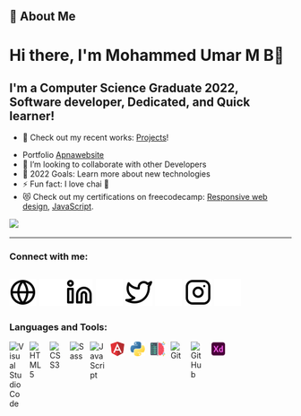 ## 🚀 About Me

# Hi there, I'm Mohammed Umar M B👋
## I'm a Computer Science Graduate 2022, Software developer, Dedicated, and Quick learner!

- 🔭 Check out my recent works: [Projects](https://github.com/umarshk-mb?tab=repositories)!
<!-- - 🌱 I’m currently learning Mongodb<img  alt="MongoDB" width="26px" src="https://cdn.jsdelivr.net/gh/devicons/devicon/icons/mongodb/mongodb-original.svg" style="padding-right:10px;" /> -->
- Portfolio [Apnawebsite](https://umarmb.netlify.app/)
- 🤝 I’m looking to collaborate with other Developers
- 🥅 2022 Goals: Learn more about new technologies
- ⚡ Fun fact: I love chai 🤣
- 😻 Check out my certifications on freecodecamp: [Responsive web design](https://www.freecodecamp.org/certification/fccfc37f447-0dc0-4435-ac76-33d42f53a6ef/responsive-web-design), [ JavaScript](https://www.freecodecamp.org/certification/fccfc37f447-0dc0-4435-ac76-33d42f53a6ef/javascript-algorithms-and-data-structures).

<img height="137px" src="https://github-readme-stats.vercel.app/api?username=umarshk-mb&hide_title=true&hide_border=true&show_icons=true&include_all_commits=true&count_private=true&line_height=21&text_color=000&icon_color=000&bg_color=0,ea6161,ffc64d,fffc4d,52fa5a&theme=graywhite" />



---

### Connect with me:
[![website](./img/globe-light.svg)](mailto:imumar944@gmail.com#gh-light-mode-only)
[![website](./img/globe-dark.svg)](mailto:imumar944@gmail.com#gh-dark-mode-only)[![website](./img/linkedin-light.svg)](https://linkedin.com/in/umarmb#gh-light-mode-only)
[![website](./img/linkedin-dark.svg)](https://linkedin.com/in/umarmb#gh-dark-mode-only)
[![website](./img/twitter-light.svg)](https://twitter.com/umarbvt_4430#gh-light-mode-only)
[![website](./img/twitter-dark.svg)](https://twitter.com/umarbvt_4430#gh-dark-mode-only)
[![website](./img/instagram-light.svg)](https://instagram.com/umar30_4#gh-light-mode-only)
[![website](./img/instagram-dark.svg)](https://instagram.com/umar30_4#gh-dark-mode-only)
---

### Languages and Tools:

<img align='left' alt="Visual Studio Code" width="26px" src="https://cdn.jsdelivr.net/gh/devicons/devicon/icons/vscode/vscode-original.svg" style="padding-right:10px;" />
<img align='left' alt="HTML5" width="26px" src="https://cdn.jsdelivr.net/gh/devicons/devicon/icons/html5/html5-original.svg" style="padding-right:10px;" />
<img align='left' alt="CSS3" width="26px" src="https://cdn.jsdelivr.net/gh/devicons/devicon/icons/css3/css3-original.svg" style="padding-right:10px;" />
<img align='left' alt="Sass" width="26px" src="https://cdn.jsdelivr.net/gh/devicons/devicon/icons/sass/sass-original.svg" style="padding-right:10px;" />
<img align='left' alt="JavaScript" width="26px" src="https://cdn.jsdelivr.net/gh/devicons/devicon/icons/javascript/javascript-original.svg" style="padding-right:10px;" />
<img align='left' alt="Angular" width="26px" src="/img/angular.png" style="padding-right:10px;" />
<!-- <img align='left' alt="MongoDB" width="26px" src="https://cdn.jsdelivr.net/gh/devicons/devicon/icons/mongodb/mongodb-original.svg" style="padding-right:10px;" /> -->
<img align='left' alt="Python" width="26px" src="/img/python.png" style="padding-right:10px;" />

<img align='left' alt="machine" width="26px" src="/img/machine.png" style="padding-right:10px;" />
<img  align='left' alt="Git" width="26px" src="https://cdn.jsdelivr.net/gh/devicons/devicon/icons/git/git-original.svg" style="padding-right:10px;" />
<img align='left' alt="GitHub" width="26px" src="https://user-images.githubusercontent.com/3369400/139447912-e0f43f33-6d9f-45f8-be46-2df5bbc91289.png" style="padding-right:10px;" />
<img align='left' alt="adobe" width="26px" src="/img/adobe.png" style="padding-right:10px;" />

<!--[<img align="left" alt="React" width="26px" src="https://cdn.jsdelivr.net/gh/devicons/devicon/icons/react/react-original.svg" style="padding-right:10px;" />][reactplaylist]
-->
<br />
<br />


